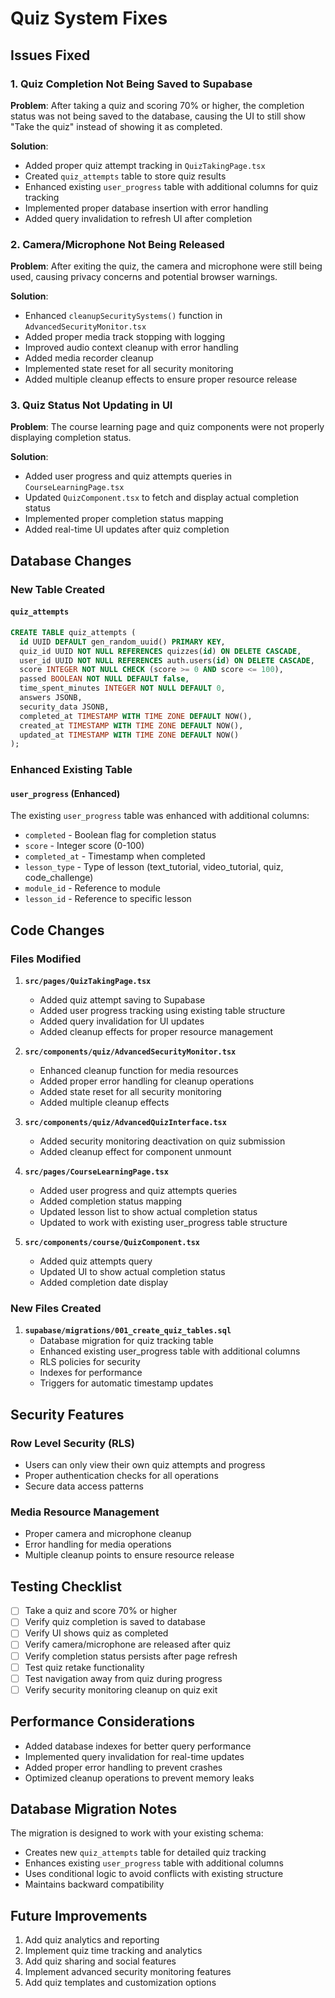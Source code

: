 # Quiz System Fixes

## Issues Fixed

### 1. Quiz Completion Not Being Saved to Supabase
**Problem**: After taking a quiz and scoring 70% or higher, the completion status was not being saved to the database, causing the UI to still show "Take the quiz" instead of showing it as completed.

**Solution**: 
- Added proper quiz attempt tracking in `QuizTakingPage.tsx`
- Created `quiz_attempts` table to store quiz results
- Enhanced existing `user_progress` table with additional columns for quiz tracking
- Implemented proper database insertion with error handling
- Added query invalidation to refresh UI after completion

### 2. Camera/Microphone Not Being Released
**Problem**: After exiting the quiz, the camera and microphone were still being used, causing privacy concerns and potential browser warnings.

**Solution**:
- Enhanced `cleanupSecuritySystems()` function in `AdvancedSecurityMonitor.tsx`
- Added proper media track stopping with logging
- Improved audio context cleanup with error handling
- Added media recorder cleanup
- Implemented state reset for all security monitoring
- Added multiple cleanup effects to ensure proper resource release

### 3. Quiz Status Not Updating in UI
**Problem**: The course learning page and quiz components were not properly displaying completion status.

**Solution**:
- Added user progress and quiz attempts queries in `CourseLearningPage.tsx`
- Updated `QuizComponent.tsx` to fetch and display actual completion status
- Implemented proper completion status mapping
- Added real-time UI updates after quiz completion

## Database Changes

### New Table Created

#### `quiz_attempts`
```sql
CREATE TABLE quiz_attempts (
  id UUID DEFAULT gen_random_uuid() PRIMARY KEY,
  quiz_id UUID NOT NULL REFERENCES quizzes(id) ON DELETE CASCADE,
  user_id UUID NOT NULL REFERENCES auth.users(id) ON DELETE CASCADE,
  score INTEGER NOT NULL CHECK (score >= 0 AND score <= 100),
  passed BOOLEAN NOT NULL DEFAULT false,
  time_spent_minutes INTEGER NOT NULL DEFAULT 0,
  answers JSONB,
  security_data JSONB,
  completed_at TIMESTAMP WITH TIME ZONE DEFAULT NOW(),
  created_at TIMESTAMP WITH TIME ZONE DEFAULT NOW(),
  updated_at TIMESTAMP WITH TIME ZONE DEFAULT NOW()
);
```

### Enhanced Existing Table

#### `user_progress` (Enhanced)
The existing `user_progress` table was enhanced with additional columns:
- `completed` - Boolean flag for completion status
- `score` - Integer score (0-100)
- `completed_at` - Timestamp when completed
- `lesson_type` - Type of lesson (text_tutorial, video_tutorial, quiz, code_challenge)
- `module_id` - Reference to module
- `lesson_id` - Reference to specific lesson

## Code Changes

### Files Modified

1. **`src/pages/QuizTakingPage.tsx`**
   - Added quiz attempt saving to Supabase
   - Added user progress tracking using existing table structure
   - Added query invalidation for UI updates
   - Added cleanup effects for proper resource management

2. **`src/components/quiz/AdvancedSecurityMonitor.tsx`**
   - Enhanced cleanup function for media resources
   - Added proper error handling for cleanup operations
   - Added state reset for all security monitoring
   - Added multiple cleanup effects

3. **`src/components/quiz/AdvancedQuizInterface.tsx`**
   - Added security monitoring deactivation on quiz submission
   - Added cleanup effect for component unmount

4. **`src/pages/CourseLearningPage.tsx`**
   - Added user progress and quiz attempts queries
   - Added completion status mapping
   - Updated lesson list to show actual completion status
   - Updated to work with existing user_progress table structure

5. **`src/components/course/QuizComponent.tsx`**
   - Added quiz attempts query
   - Updated UI to show actual completion status
   - Added completion date display

### New Files Created

1. **`supabase/migrations/001_create_quiz_tables.sql`**
   - Database migration for quiz tracking table
   - Enhanced existing user_progress table with additional columns
   - RLS policies for security
   - Indexes for performance
   - Triggers for automatic timestamp updates

## Security Features

### Row Level Security (RLS)
- Users can only view their own quiz attempts and progress
- Proper authentication checks for all operations
- Secure data access patterns

### Media Resource Management
- Proper camera and microphone cleanup
- Error handling for media operations
- Multiple cleanup points to ensure resource release

## Testing Checklist

- [ ] Take a quiz and score 70% or higher
- [ ] Verify quiz completion is saved to database
- [ ] Verify UI shows quiz as completed
- [ ] Verify camera/microphone are released after quiz
- [ ] Verify completion status persists after page refresh
- [ ] Test quiz retake functionality
- [ ] Test navigation away from quiz during progress
- [ ] Verify security monitoring cleanup on quiz exit

## Performance Considerations

- Added database indexes for better query performance
- Implemented query invalidation for real-time updates
- Added proper error handling to prevent crashes
- Optimized cleanup operations to prevent memory leaks

## Database Migration Notes

The migration is designed to work with your existing schema:
- Creates new `quiz_attempts` table for detailed quiz tracking
- Enhances existing `user_progress` table with additional columns
- Uses conditional logic to avoid conflicts with existing structure
- Maintains backward compatibility

## Future Improvements

1. Add quiz analytics and reporting
2. Implement quiz time tracking and analytics
3. Add quiz sharing and social features
4. Implement advanced security monitoring features
5. Add quiz templates and customization options 